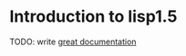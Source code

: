 # Introduction to lisp1.5

TODO: write [great documentation](http://jacobian.org/writing/what-to-write/)

